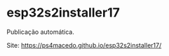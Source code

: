 # esp32s2installer17

Publicação automática.

Site: https://ps4macedo.github.io/esp32s2installer17/
